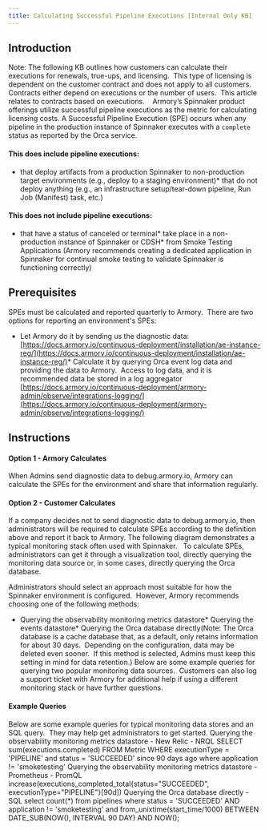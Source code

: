 ```yaml
---
title: Calculating Successful Pipeline Executions [Internal Only KB]
---
```


## Introduction
Note: The following KB outlines how customers can calculate their executions for renewals, true-ups, and licensing.  This type of licensing is dependent on the customer contract and does not apply to all customers.  Contracts either depend on executions or the number of users.  This article relates to contracts based on executions. 
 
Armory’s Spinnaker product offerings utilize successful pipeline executions as the metric for calculating licensing costs.
A Successful Pipeline Execution (SPE) occurs when any pipeline in the production instance of Spinnaker executes with a ```complete``` status as reported by the Orca service.
#### This does include pipeline executions:
* that deploy artifacts from a production Spinnaker to non-production target environments (e.g., deploy to a staging environment)* that do not deploy anything (e.g., an infrastructure setup/tear-down pipeline, Run Job (Manifest) task, etc.)
#### This does not include pipeline executions:
* that have a status of canceled or terminal* take place in a non-production instance of Spinnaker or CDSH* from Smoke Testing Applications (Armory recommends creating a dedicated application in Spinnaker for continual smoke testing to validate Spinnaker is functioning correctly)

## Prerequisites
SPEs must be calculated and reported quarterly to Armory.  There are two options for reporting an environment's SPEs:
* Let Armory do it by sending us the diagnostic data: [https://docs.armory.io/continuous-deployment/installation/ae-instance-reg/](https://docs.armory.io/continuous-deployment/installation/ae-instance-reg/)* Calculate it by querying Orca event log data and providing the data to Armory.  Access to log data, and it is recommended data be stored in a log aggregator [https://docs.armory.io/continuous-deployment/armory-admin/observe/integrations-logging/](https://docs.armory.io/continuous-deployment/armory-admin/observe/integrations-logging/)

## Instructions
#### Option 1 - Armory Calculates
When Admins send diagnostic data to debug.armory.io, Armory can calculate the SPEs for the environment and share that information regularly.
#### Option 2 - Customer Calculates
If a company decides not to send diagnostic data to debug.armory.io, then administrators will be required to calculate SPEs according to the definition above and report it back to Armory.
The following diagram demonstrates a typical monitoring stack often used with Spinnaker.   To calculate SPEs, administrators can get it through a visualization tool, directly querying the monitoring data source or, in some cases, directly querying the Orca database.

Administrators should select an approach most suitable for how the Spinnaker environment is configured.  However, Armory recommends choosing one of the following methods:
* Querying the observability monitoring metrics datastore* Querying the events datastore* Querying the Orca database directly(Note: The Orca database is a cache database that, as a default, only retains information for about 30 days.  Depending on the configuration, data may be deleted even sooner.  If this method is selected, Admins must keep this setting in mind for data retention.)
Below are some example queries for querying two popular monitoring data sources.  Customers can also log a support ticket with Armory for additional help if using a different monitoring stack or have further questions.
#### Example Queries
Below are some example queries for typical monitoring data stores and an SQL query.  They may help get administrators to get started.
Querying the observability monitoring metrics datastore - New Relic - NRQL
SELECT sum(executions.completed) FROM Metric WHERE executionType = 'PIPELINE'
and status = 'SUCCEEDED' since 90 days ago where application != 'smoketesting'
Querying the observability monitoring metrics datastore - Prometheus - PromQL
increase(executions_completed_total{status="SUCCEEDED",
executionType="PIPELINE"}[90d])
Querying the Orca database directly - SQL
select count(*) from pipelines where status = 'SUCCEEDED' AND application !=
'smoketesting' and from_unixtime(start_time/1000) BETWEEN DATE_SUB(NOW(),
INTERVAL 90 DAY) AND NOW();



